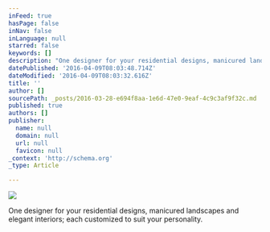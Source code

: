 ```yaml
---
inFeed: true
hasPage: false
inNav: false
inLanguage: null
starred: false
keywords: []
description: "One designer for your residential designs, manicured landscapes and elegant interiors; each customized to\_suit your personality."
datePublished: '2016-04-09T08:03:48.714Z'
dateModified: '2016-04-09T08:03:32.616Z'
title: ''
author: []
sourcePath: _posts/2016-03-28-e694f8aa-1e6d-47e0-9eaf-4c9c3af9f32c.md
published: true
authors: []
publisher:
  name: null
  domain: null
  url: null
  favicon: null
_context: 'http://schema.org'
_type: Article

---
```

![](https://the-grid-user-content.s3-us-west-2.amazonaws.com/9a7713b5-8542-4ddd-9d76-55265872d432.jpg)

One designer for your residential designs, manicured landscapes and elegant interiors; each customized to suit your personality.